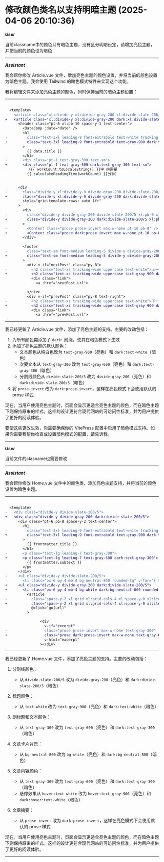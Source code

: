 <!-- Generated by SpecStory -->

# 修改颜色类名以支持明暗主题 (2025-04-06 20:10:36)

_**User**_

当前classname中的颜色只有暗色主题，没有区分明暗设定，请增加亮色主题，并把当前的颜色设为暗色

---

_**Assistant**_

我会帮你修改 Article.vue 文件，增加亮色主题的颜色设置，并将当前的颜色设置为暗色主题。我会使用 Tailwind 的暗色模式特性来实现这个功能。

我将编辑文件来添加亮色主题的颜色，同时保持当前的暗色主题设置：


---

```diff
  
  <template>
-   <article class="xl:divide-y xl:divide-gray-200 xl:divide-slate-200/5">
+   <article class="xl:divide-y xl:divide-gray-200 dark:xl:divide-slate-200/5">
      <header class="pt-6 xl:pb-10 space-y-1 text-center">
        <DateComp :date="date" />
        <h1
-         class="text-3xl leading-9 font-extrabold text-white tracking-tight sm:text-4xl sm:leading-10 md:text-5xl md:leading-14"
+         class="text-3xl leading-9 font-extrabold text-gray-900 dark:text-white tracking-tight sm:text-4xl sm:leading-10 md:text-5xl md:leading-14"
        >
          {{ data.title }}
        </h1>
-       <div class="pt-1 text-gray-300 text-sm">
+       <div class="pt-1 text-gray-600 dark:text-gray-300 text-sm">
          （{{ workCount.toLocaleString() }}字 约需要
          {{ calculateReadingTime(workCount) }}分钟）
```

```diff
  
      <div
-       class="divide-y xl:divide-y-0 divide-gray-200 divide-slate-200/5 xl:grid xl:grid-cols-4 xl:gap-x-10 pb-6 xl:pb-20"
+       class="divide-y xl:divide-y-0 divide-gray-200 dark:divide-slate-200/5 xl:grid xl:grid-cols-4 xl:gap-x-10 pb-6 xl:pb-20"
        style="grid-template-rows: auto 1fr"
      >
        <div
-         class="divide-y divide-gray-200 divide-slate-200/5 xl:pb-0 xl:col-span-3 xl:row-span-2 px-2"
+         class="divide-y divide-gray-200 dark:divide-slate-200/5 xl:pb-0 xl:col-span-3 xl:row-span-2 px-2"
        >
-         <Content class="prose prose-invert max-w-none pt-10 pb-8" />
+         <Content class="prose dark:prose-invert max-w-none pt-10 pb-8" />
        </div>
  
        <footer
-         class="text-sm font-medium leading-5 divide-y divide-gray-200 divide-slate-200/5 xl:col-start-1 xl:row-start-2"
+         class="text-sm font-medium leading-5 divide-y divide-gray-200 dark:divide-slate-200/5 xl:col-start-1 xl:row-start-2"
        >
          <div v-if="nextPost" class="py-8">
-           <h2 class="text-xs tracking-wide uppercase text-white">上一篇</h2>
+           <h2 class="text-xs tracking-wide uppercase text-gray-900 dark:text-white">上一篇</h2>
            <div class="link">
              <a :href="nextPost.url">
```

```diff
          </div>
          <div v-if="prevPost" class="py-8 text-right">
-           <h2 class="text-xs tracking-wide uppercase text-white">下一篇</h2>
+           <h2 class="text-xs tracking-wide uppercase text-gray-900 dark:text-white">下一篇</h2>
            <div class="link">
              <a :href="prevPost.url">
```

---

我已经更新了 Article.vue 文件，添加了亮色主题的支持。主要的改动包括：

1. 为所有颜色类添加了 `dark:` 前缀，使其在暗色模式下生效
2. 添加了亮色主题的默认颜色：
   - 文本颜色从纯白色改为 `text-gray-900`（亮色）和 `dark:text-white`（暗色）
   - 次要文本从 `text-gray-300` 改为 `text-gray-600`（亮色）和 `dark:text-gray-300`（暗色）
   - 分割线颜色从 `divide-slate-200/5` 改为 `divide-gray-200`（亮色）和 `dark:divide-slate-200/5`（暗色）
3. 将 `prose-invert` 改为 `dark:prose-invert`，这样在亮色模式下会使用默认的 prose 样式

现在，当用户使用亮色主题时，页面会显示更适合亮色主题的颜色，而在暗色主题下则保持原来的样式。这样的设计更符合现代网站的可访问性标准，并为用户提供了更好的阅读体验。

要使这些更改生效，你需要确保你的 VitePress 配置中启用了暗色模式支持。如果你需要我帮你检查或设置暗色模式的配置，请告诉我。

---

_**User**_

当前文件的clasname也需要修改

---

_**Assistant**_

我会帮你修改 Home.vue 文件中的颜色类，添加亮色主题支持，并将当前的颜色设置为暗色主题。


---

```diff
  
  <template>
-   <div class="divide-y divide-slate-200/5">
+   <div class="divide-y divide-gray-200 dark:divide-slate-200/5">
      <div class="pt-6 pb-8 space-y-2 text-center">
        <h1
-         class="text-3xl leading-9 font-extrabold text-white tracking-tight sm:text-4xl sm:leading-10 md:text-6xl md:leading-14"
+         class="text-3xl leading-9 font-extrabold text-gray-900 dark:text-white tracking-tight sm:text-4xl sm:leading-10 md:text-6xl md:leading-14"
        >
          {{ frontmatter.title }}
        </h1>
-       <p class="text-lg leading-7 text-gray-300">
+       <p class="text-lg leading-7 text-gray-600 dark:text-gray-300">
          {{ frontmatter.subtext }}
        </p>
      </div>
-     <ul class="divide-y divide-slate-200/5">
-       <li class="px-6 py-4 mb-4 bg-neutral-800 rounded-lg" v-for="{ title, url, date, excerpt, workCount } of postList">
+     <ul class="divide-y divide-gray-200 dark:divide-slate-200/5">
+       <li class="px-6 py-4 mb-4 bg-white dark:bg-neutral-800 rounded-lg" v-for="{ title, url, date, excerpt, workCount } of postList">
          <article
-           class="space-y-2 xl:grid xl:grid-cols-4 xl:space-y-0 xl:items-baseline text-gray-300 cursor-pointer hover:text-white"
+           class="space-y-2 xl:grid xl:grid-cols-4 xl:space-y-0 xl:items-baseline text-gray-600 dark:text-gray-300 cursor-pointer hover:text-gray-900 dark:hover:text-white"
            @click="go(url)"
          >
```

```diff
                <div
                  v-if="excerpt"
-                 class="prose prose-invert max-w-none text-gray-300"
+                 class="prose dark:prose-invert max-w-none text-gray-600 dark:text-gray-300"
                  v-html="excerpt"
                ></div>
```

---

我已经更新了 Home.vue 文件，添加了亮色主题的支持。主要的改动包括：

1. 分割线颜色：
   - 从 `divide-slate-200/5` 改为 `divide-gray-200`（亮色）和 `dark:divide-slate-200/5`（暗色）

2. 标题颜色：
   - 从 `text-white` 改为 `text-gray-900`（亮色）和 `dark:text-white`（暗色）

3. 副标题和文本颜色：
   - 从 `text-gray-300` 改为 `text-gray-600`（亮色）和 `dark:text-gray-300`（暗色）

4. 文章卡片背景：
   - 从 `bg-neutral-800` 改为 `bg-white`（亮色）和 `dark:bg-neutral-800`（暗色）

5. 文章内容颜色：
   - 从 `text-gray-300` 改为 `text-gray-600`（亮色）和 `dark:text-gray-300`（暗色）
   - 悬停效果从 `hover:text-white` 改为 `hover:text-gray-900`（亮色）和 `dark:hover:text-white`（暗色）

6. 文章摘要：
   - 从 `prose-invert` 改为 `dark:prose-invert`，这样在亮色模式下会使用默认的 prose 样式

现在，当用户使用亮色主题时，页面会显示更适合亮色主题的颜色，而在暗色主题下则保持原来的样式。这样的设计更符合现代网站的可访问性标准，并为用户提供了更好的阅读体验。

---

